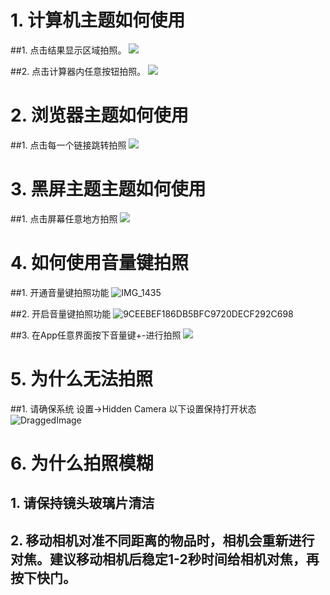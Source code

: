 # <span id = "0">1. 计算机主题如何使用</span> 
##1. 点击结果显示区域拍照。
![](http://image.jgx918.top/2017-11-28-15118380638308.jpg)

##2. 点击计算器内任意按钮拍照。
![](http://image.jgx918.top/2017-11-28-15118381195070.jpg)



# <span id = "1">2. 浏览器主题如何使用</span> 
##1. 点击每一个链接跳转拍照
![](http://image.jgx918.top/2017-11-28-15118382726255.jpg)


# <span id = "2">3. 黑屏主题主题如何使用</span> 
##1. 点击屏幕任意地方拍照
![](http://image.jgx918.top/2017-11-28-15118384829275.jpg)


# <span id = "3">4. 如何使用音量键拍照</span> 
##1. 开通音量键拍照功能
![IMG_1435](http://image.jgx918.top/2017-11-28-IMG_1435.png)

##2. 开启音量键拍照功能
![9CEEBEF186DB5BFC9720DECF292C698](http://image.jgx918.top/2017-11-28-9CEEBEF186DB5BFC9720DECF292C698C.png)


##3. 在App任意界面按下音量键+-进行拍照
![](http://image.jgx918.top/2017-11-28-15118385935627.jpg)



# <span id = "4">5. 为什么无法拍照</span> 
##1. 请确保系统 设置->Hidden Camera 以下设置保持打开状态
![DraggedImage](http://image.jgx918.top/2017-11-28-DraggedImage.png)

# <span id = "5">6. 为什么拍照模糊</span> 
## 1. 请保持镜头玻璃片清洁
## 2. 移动相机对准不同距离的物品时，相机会重新进行对焦。建议移动相机后稳定1-2秒时间给相机对焦，再按下快门。


